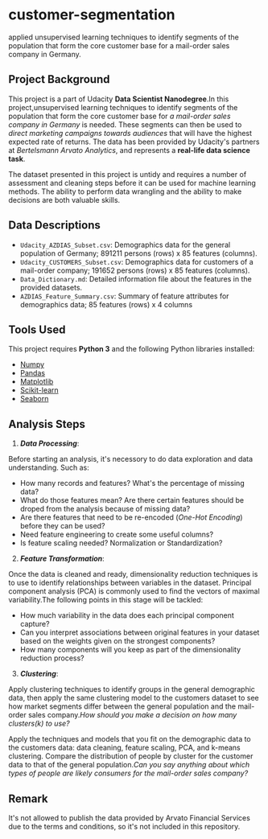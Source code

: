 # customer-segmentation
 applied unsupervised learning techniques to identify segments of the population that form the core customer base for a mail-order sales company in Germany.
 
 ## Project Background
This project is a part of Udacity <strong>Data Scientist Nanodegree</strong>.In this project,unsupervised learning techniques to identify segments of the population that form the core customer base for _a mail-order sales company in Germany_ is needed. These segments can then be used to _direct marketing campaigns towards audiences_ that will have the highest expected rate of returns. The data has been provided by Udacity's partners at _Bertelsmann Arvato Analytics_, and represents a <strong>real-life data science task</strong>.

The dataset presented in this project is untidy and requires a number of assessment and cleaning steps before it can be used for machine learning methods. The ability to perform data wrangling and the ability to make decisions are both valuable skills.
 
 ## Data Descriptions
 * `Udacity_AZDIAS_Subset.csv`: Demographics data for the general population of Germany; 891211 persons (rows) x 85 features (columns).
 * `Udacity_CUSTOMERS_Subset.csv`: Demographics data for customers of a mail-order company; 191652 persons (rows) x 85 features (columns).
 * `Data_Dictionary.md`: Detailed information file about the features in the provided datasets.
 * `AZDIAS_Feature_Summary.csv`: Summary of feature attributes for demographics data; 85 features (rows) x 4 columns
 
 ## Tools Used
 This project requires <strong>Python 3</strong> and the following Python libraries installed:
 * [Numpy](http://www.numpy.org/)
 * [Pandas](http://pandas.pydata.org/)
 * [Matplotlib](https://matplotlib.org/)
 * [Scikit-learn](https://scikit-learn.org/stable/)
 * [Seaborn](https://seaborn.pydata.org/)
 
 ## Analysis Steps
 1. <strong>_Data Processing_</strong>: 
 
 Before starting an analysis, it's necessory to do data exploration and data understanding. Such as:
* How many records and features? What's the percentage of missing data? 
* What do those features mean? Are there certain features should be droped from the analysis because of missing data? 
* Are there features that need to be re-encoded (_One-Hot Encoding_) before they can be used? 
* Need feature engineering to create some useful columns?
* Is feature scaling needed? Normalization or Standardization?

2. <strong>_Feature Transformation_</strong>: 

Once the data is cleaned and ready, dimensionality reduction techniques is to use to identify relationships between variables in the dataset. Principal component analysis (PCA) is commonly used to find the vectors of maximal variability.The following points in this stage will be tackled:
* How much variability in the data does each principal component capture? 
* Can you interpret associations between original features in your dataset based on the weights given on the strongest components? 
* How many components will you keep as part of the dimensionality reduction process? 

3. <strong>_Clustering_</strong>: 

Apply clustering techniques to identify groups in the general demographic data, then apply the same clustering model to the customers dataset to see how market segments differ between the general population and the mail-order sales company._How should you make a decision on how many clusters(k) to use?_

Apply the techniques and models that you fit on the demographic data to the customers data: data cleaning, feature scaling, PCA, and k-means clustering. Compare the distribution of people by cluster for the customer data to that of the general population._Can you say anything about which types of people are likely consumers for the mail-order sales company?_
 
 ## Remark
 It's not allowed to publish the data provided by Arvato Financial Services due to the terms and conditions, so it's not included in this repository.
 
